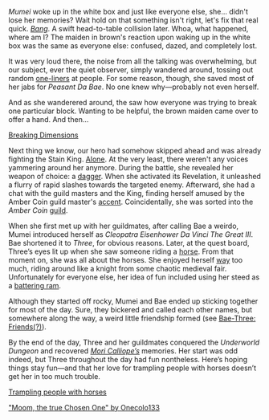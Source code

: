 *Mumei* woke up in the white box and just like everyone else, she... didn't lose her memories? Wait hold on that something isn't right, let's fix that real quick. *[Bang](https://www.youtube.com/live/vuij6YTMIzw?feature=shared\&t=520)*. A swift head-to-table collision later. Whoa, what happened, where am I? The maiden in brown's reaction upon waking up in the white box was the same as everyone else: confused, dazed, and completely lost.

It was very loud there, the noise from all the talking was overwhelming, but our subject, ever the quiet observer, simply wandered around, tossing out random [one-liners](https://www.youtube.com/live/vuij6YTMIzw?feature=shared\&t=2327) at people. For some reason, though, she saved most of her jabs for *Peasant Da Bae*. No one knew why—probably not even herself.

And as she wanderered around, the saw how everyone was trying to break one particular block. Wanting to be helpful, the brown maiden came over to offer a hand. And then...

[Breaking Dimensions](#embed:https://www.youtube.com/live/vuij6YTMIzw?t=2426)

Next thing we know, our hero had somehow skipped ahead and was already fighting the Stain King. [Alone](https://www.youtube.com/live/vuij6YTMIzw?feature=shared\&t=2768). At the very least, there weren't any voices yammering around her anymore. During the battle, she revealed her weapon of choice: a [dagger](https://www.youtube.com/live/vuij6YTMIzw?feature=shared\&t=2940). When she activated its Revelation, it unleashed a flurry of rapid slashes towards the targeted enemy. Afterward, she had a chat with the guild masters and the King, finding herself amused by the Amber Coin guild master's [accent](https://www.youtube.com/live/vuij6YTMIzw?feature=shared\&t=2987). Coincidentally, she was sorted into the *Amber Coin* [guild](https://www.youtube.com/live/vuij6YTMIzw?feature=shared\&t=3306).

When she first met up with her guildmates, after calling Bae a weirdo, Mumei introduced herself as *Cleopatra Eisenhower Da Vinci The Great III*. Bae shortened it to *Three*, for obvious reasons. Later, at the quest board, Three’s eyes lit up when she saw someone riding a [horse](https://www.youtube.com/live/vuij6YTMIzw?feature=shared\&t=3947). From that moment on, she was all about the horses. She enjoyed herself [way](https://www.youtube.com/live/vuij6YTMIzw?t=4951s) too much, riding around like a knight from some chaotic medieval fair. Unfortunately for everyone else, her idea of fun included using her steed as a [battering ram](https://www.youtube.com/live/vuij6YTMIzw?feature=shared\&t=5259).

Although they started off rocky, Mumei and Bae ended up sticking together for most of the day. Sure, they bickered and called each other names, but somewhere along the way, a weird little friendship formed (see [Bae-Three: Friends(?)](#edge:bae-moom-bottom-2-top-2)).

By the end of the day, Three and her guildmates conquered the *Underworld Dungeon* and recovered *[Mori Calliope’s](https://www.youtube.com/live/vuij6YTMIzw?feature=shared\&t=9831)* memories. Her start was odd indeed, but Three throughout the day had fun nontheless. Here’s hoping things stay fun—and that her love for trampling people with horses doesn’t get her in too much trouble.

[Trampling people with horses](#embed:https://www.youtube.com/live/vuij6YTMIzw?t=10378)

["Moom, the true Chosen One" by Onecolo133](https://x.com/Onecolo133/status/1831681269106974738)
